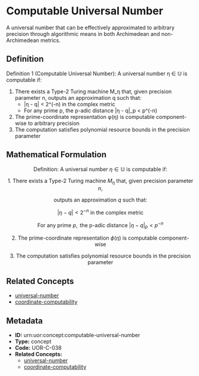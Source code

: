 # Computable Universal Number

A universal number that can be effectively approximated to arbitrary precision through algorithmic means in both Archimedean and non-Archimedean metrics.

## Definition

Definition 1 (Computable Universal Number): A universal number η ∈ 𝕌 is computable if:

1. There exists a Type-2 Turing machine M_η that, given precision parameter n, outputs an approximation q such that:
   - |η - q| < 2^(-n) in the complex metric
   - For any prime p, the p-adic distance |η - q|_p < p^(-n)
2. The prime-coordinate representation φ(η) is computable component-wise to arbitrary precision
3. The computation satisfies polynomial resource bounds in the precision parameter

## Mathematical Formulation

$$
\text{Definition: A universal number } \eta \in \mathbb{U} \text{ is computable if:}
$$

$$
\text{1. There exists a Type-2 Turing machine } M_{\eta} \text{ that, given precision parameter } n,
$$

$$
\text{outputs an approximation } q \text{ such that:}
$$

$$
|\eta - q| < 2^{-n} \text{ in the complex metric}
$$

$$
\text{For any prime } p, \text{ the p-adic distance } |\eta - q|_p < p^{-n}
$$

$$
\text{2. The prime-coordinate representation } \phi(\eta) \text{ is computable component-wise}
$$

$$
\text{3. The computation satisfies polynomial resource bounds in the precision parameter}
$$

## Related Concepts

- [universal-number](./universal-number.md)
- [coordinate-computability](./coordinate-computability.md)

## Metadata

- **ID:** urn:uor:concept:computable-universal-number
- **Type:** concept
- **Code:** UOR-C-038
- **Related Concepts:**
  - [universal-number](./universal-number.md)
  - [coordinate-computability](./coordinate-computability.md)
